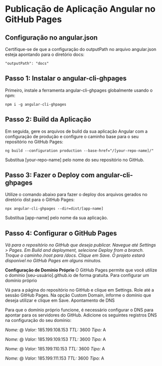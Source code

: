 # Publicação de Aplicação Angular no GitHub Pages

## Configuração no angular.json
Certifique-se de que a configuração do outputPath no arquivo angular.json esteja apontando para o diretório docs:

` "outputPath": "docs" `

## Passo 1: Instalar o angular-cli-ghpages
Primeiro, instale a ferramenta angular-cli-ghpages globalmente usando o npm:

` npm i -g angular-cli-ghpages `

## Passo 2: Build da Aplicação
Em seguida, gere os arquivos de build da sua aplicação Angular com a configuração de produção e configure o caminho base para o seu repositório no GitHub Pages:

` ng build --configuration production --base-href="/[your-repo-name]/" `

Substitua [your-repo-name] pelo nome do seu repositório no GitHub.

## Passo 3: Fazer o Deploy com angular-cli-ghpages
Utilize o comando abaixo para fazer o deploy dos arquivos gerados no diretório dist para o GitHub Pages:

` npx angular-cli-ghpages --dir=dist/[app-name] `

Substitua [app-name] pelo nome da sua aplicação.

## Passo 4: Configurar o GitHub Pages
*Vá para o repositório no GitHub que deseja publicar.
Navegue até Settings > Pages.
Em Build and deployment, selecione Deploy from a branch.
Troque o caminho /root para /docs.
Clique em Save.
O projeto estará disponível no GitHub Pages em alguns minutos.*

**Configuração de Domínio Próprio**
O GitHub Pages permite que você utilize o domínio [seu-usuário].github.io de forma gratuita. Para configurar um domínio próprio

Vá para a página do repositório no GitHub e clique em Settings.
Role até a sessão GitHub Pages.
Na opção Custom Domain, informe o domínio que deseja utilizar e clique em Save.
Apontamento de DNS

Para que o domínio próprio funcione, é necessário configurar o DNS para apontar para os servidores do GitHub. Adicione os seguintes registros DNS na configuração do seu domínio:

*Nome:* @
*Valor:* 185.199.108.153
*TTL:* 3600
*Tipo:* A

*Nome:* @
*Valor:* 185.199.109.153
*TTL:* 3600
*Tipo:* A

*Nome:* @
*Valor:* 185.199.110.153
*TTL:* 3600
*Tipo:* A

*Nome:* @
*Valor:* 185.199.111.153
*TTL:* 3600
*Tipo:* A
